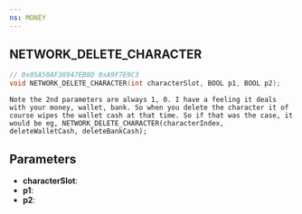 ```yaml
---
ns: MONEY
---
```

## NETWORK_DELETE_CHARACTER

```c
// 0x05A50AF38947EB8D 0xA9F7E9C3
void NETWORK_DELETE_CHARACTER(int characterSlot, BOOL p1, BOOL p2);
```

```
Note the 2nd parameters are always 1, 0. I have a feeling it deals with your money, wallet, bank. So when you delete the character it of course wipes the wallet cash at that time. So if that was the case, it would be eg, NETWORK_DELETE_CHARACTER(characterIndex, deleteWalletCash, deleteBankCash);  
```

## Parameters
* **characterSlot**: 
* **p1**: 
* **p2**: 

